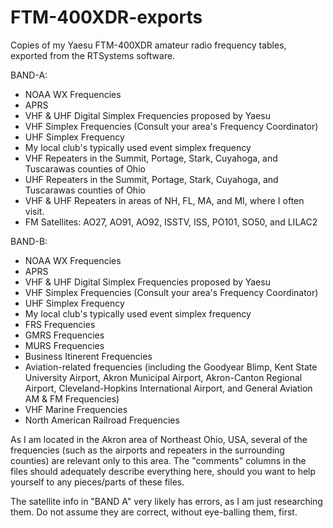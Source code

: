 # FTM-400XDR-exports
Copies of my Yaesu FTM-400XDR amateur radio frequency tables, exported from the RTSystems software.

BAND-A:
- NOAA WX Frequencies
- APRS
- VHF & UHF Digital Simplex Frequencies proposed by Yaesu
- VHF Simplex Frequencies (Consult your area's Frequency Coordinator)
- UHF Simplex Frequency
- My local club's typically used event simplex frequency
- VHF Repeaters in the Summit, Portage, Stark, Cuyahoga, and Tuscarawas counties of Ohio
- UHF Repeaters in the Summit, Portage, Stark, Cuyahoga, and Tuscarawas counties of Ohio
- VHF & UHF Repeaters in areas of NH, FL, MA, and MI, where I often visit.
- FM Satellites: AO27, AO91, AO92, ISSTV, ISS, PO101, SO50, and LILAC2

BAND-B:
- NOAA WX Frequencies
- APRS
- VHF & UHF Digital Simplex Frequencies proposed by Yaesu
- VHF Simplex Frequencies (Consult your area's Frequency Coordinator)
- UHF Simplex Frequency
- My local club's typically used event simplex frequency
- FRS Frequencies
- GMRS Frequencies
- MURS Frequencies
- Business Itinerent Frequencies
- Aviation-related frequencies (including the Goodyear Blimp, Kent State University Airport, Akron Municipal Airport, Akron-Canton Regional Airport, Cleveland-Hopkins International Airport, and General Aviation AM & FM Frequencies)
- VHF Marine Frequencies
- North American Railroad Frequencies

As I am located in the Akron area of Northeast Ohio, USA, several of the frequencies (such as the airports and repeaters in the surrounding counties) are relevant only to this area.  The "comments" columns in the files should adequately describe everything here, should you want to help yourself to any pieces/parts of these files.

The satellite info in "BAND A" very likely has errors, as I am just researching them.  Do not assume they are correct, without eye-balling them, first.
